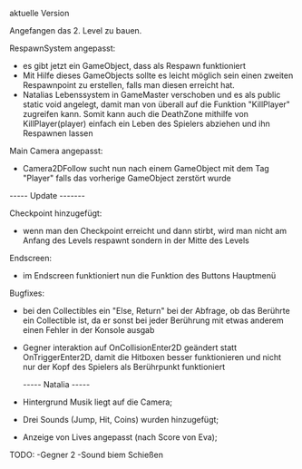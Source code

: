 aktuelle Version

Angefangen das 2. Level zu bauen.


RespawnSystem angepasst:

-   es gibt jetzt ein GameObject, dass als Respawn funktioniert
-   Mit Hilfe dieses GameObjects sollte es leicht möglich sein einen zweiten Respawnpoint zu erstellen, falls man diesen erreicht hat.
-   Natalias Lebenssystem in GameMaster verschoben und es als public static void angelegt, damit man von überall auf die Funktion "KillPlayer" zugreifen kann. Somit kann auch die DeathZone mithilfe von KillPlayer(player) einfach ein Leben des Spielers abziehen und ihn Respawnen lassen

Main Camera angepasst:

-   Camera2DFollow sucht nun nach einem GameObject mit dem Tag "Player" falls das vorherige GameObject zerstört wurde

----- Update -------

Checkpoint hinzugefügt:

-   wenn man den Checkpoint erreicht und dann stirbt, wird man nicht am Anfang des Levels respawnt sondern in der Mitte des Levels

Endscreen:

-   im Endscreen funktioniert nun die Funktion des Buttons Hauptmenü

Bugfixes:

-   bei den Collectibles ein "Else, Return" bei der Abfrage, ob das Berührte ein Collectible ist, da er sonst bei jeder Berührung mit etwas anderem einen Fehler in der Konsole ausgab
-   Gegner interaktion auf OnCollisionEnter2D geändert statt OnTriggerEnter2D, damit die Hitboxen besser funktionieren und nicht nur der Kopf des Spielers als Berührpunkt funktioniert

    ----- Natalia -----

-   Hintergrund Musik liegt auf die Camera;
-   Drei Sounds (Jump, Hit, Coins) wurden hinzugefügt;
-   Anzeige von Lives angepasst (nach Score von Eva);

TODO:
-Gegner 2
-Sound biem Schießen
